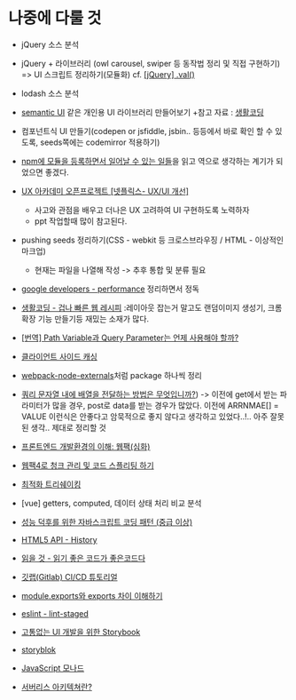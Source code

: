 # 나중에 다룰 것

- jQuery 소스 분석

- jQuery + 라이브러리 (owl carousel, swiper 등 동작법 정리 및 직접 구현하기)
  => UI 스크립트 정리하기(모듈화)
  cf. [[jQuery] .val()](https://webzz.tistory.com/110)
  
- lodash 소스 분석

- [semantic UI](https://semantic-ui.com/) 같은 개인용 UI 라이브러리 만들어보기 
    +참고 자료 : [생활코딩](https://opentutorials.org/course/2737)

- 컴포넌트식 UI 만들기(codepen or jsfiddle, jsbin.. 등등에서 바로 확인 할 수 있도록, seeds쪽에는 codemirror 적용하기)

- [npm에 모듈을 등록하면서 일어날 수 있는 일들](https://ui.toast.com/weekly-pick/ko_20170818/)을 읽고 역으로 생각하는 계기가 되었으면 좋겠다.

- [UX 아카데미 오픈프로젝트 [넷플릭스- UX/UI 개선]](http://blog.rightbrain.co.kr/?p=11426)
    + 사고와 관점을 배우고 더나은 UX 고려하여 UI 구현하도록 노력하자
    + ppt 작업할때 많이 참고된다.


- pushing seeds 정리하기(CSS - webkit 등 크로스브라우징 / HTML - 이상적인 마크업)
    + 현재는 파일을 나열해 작성 -> 추후 통합 및 분류 필요

- [google developers - performance](https://developers.google.com/web/fundamentals/performance/why-performance-matters) 정리하면서 정독


- [생활코딩 - 겁나 빠른 웹 레시피](https://opentutorials.org/course/2473/13570)
:레이아웃 잡는거 말고도 랜덤이미지 생성기, 크롬확장 기능 만들기등 재밌는 소재가 많다.

- [[번역] Path Variable과 Query Parameter는 언제 사용해야 할까?](https://ryan-han.com/post/translated/pathvariable_queryparam/)

- [클라이언트 사이드 캐싱](https://medium.com/garimoo/%ED%81%B4%EB%9D%BC%EC%9D%B4%EC%96%B8%ED%8A%B8-%EC%82%AC%EC%9D%B4%EB%93%9C-%EC%BA%90%EC%8B%B1-71a3ca7727ff)

- [webpack-node-externals](https://jamong-icetea.tistory.com/349)처럼 package 하나씩 정리

- [쿼리 문자열 내에 배열을 전달하는 방법은 무엇입니까?](https://it-man.tistory.com/1307)) -> 이전에 get에서 받는 파라미터가 많을 경우, post로 data를 받는 경우가 많았다. 이전에 ARRNMAE[] = VALUE 이런식은 안좋다고 암묵적으로 좋지 않다고 생각하고 있었다..!.. 아주 잘못된 생각.. 제대로 정리할 것


- [프론트엔드 개발환경의 이해: 웹팩(심화)](https://jeonghwan-kim.github.io/series/2020/01/02/frontend-dev-env-webpack-intermediate.html)
- [웹팩4로 청크 관리 및 코드 스플리팅 하기](https://www.zerocho.com/category/Webpack/post/58ad4c9d1136440018ba44e7)

- [최적화 트리쉐이킹](https://ui.toast.com/weekly-pick/ko_20180716/)

- [vue] getters, computed, 데이터 상태 처리 비교 분석

- [성능 덕후를 위한 자바스크립트 코딩 패턴 (중급 이상)](https://joshuajangblog.wordpress.com/2016/11/21/javascript-coding-pattern-for-junior-web-developer/)

- [HTML5 API - History](https://mygumi.tistory.com/299?category=648783)

- [읽을 것 - 읽기 좋은 코드가 좋은코드다](http://www.kyobobook.co.kr/product/detailViewKor.laf?ejkGb=KOR&mallGb=KOR&barcode=9788979149142&orderClick=LEA&Kc=)

- [깃랩(Gitlab) CI/CD 튜토리얼](https://velog.io/@wickedev/Gitlab-CICD-%ED%8A%9C%ED%86%A0%EB%A6%AC%EC%96%BC-bljzphditt)

- [module.exports와 exports 차이 이해하기](https://jongmin92.github.io/2016/08/25/Node/module-exports_exports/)

- [eslint - lint-staged](https://www.huskyhoochu.com/how-to-use-lint-staged/)

- [고통없는 UI 개발을 위한 Storybook](https://jbee.io/tool/storybook-intro/)

- [storyblok](https://www.storyblok.com/tp/headless-cms-explained)

- [JavaScript 모나드](https://edykim.com/ko/post/javascript-monad/)

- [서버리스 아키텍쳐란?](https://velopert.com/3543)
